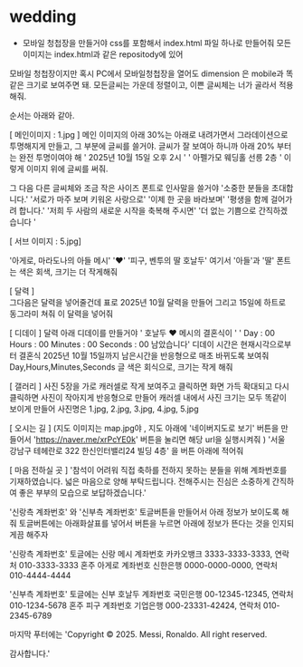 # wedding

- 모바일 청첩장을 만들거야
css를 포함해서 index.html 파일 하나로 만들어줘
모든 이미지는 index.html과 같은 repositody에 있어

모바일 청첩장이지만 혹시 PC에서 모바일청첩장을 열어도 dimension 은 mobile과 똑같은 크기로 보여주면 돼.
모든글씨는 가운데 정렬이고, 이쁜 글씨체는 너가 골라서 적용해줘.

순서는 아래와 같아.

[ 메인이미지 : 1.jpg ]
메인 이미지의 아래 30%는 아래로 내려가면서 그라데이션으로 투명해지게 만들고, 그 부분에 글씨를 쓸거야. 
글씨가 잘 보여아 하니까 아래 20% 부터는 완전 투명이여야 해
' 2025년 10월 15일 오후 2시 '
' 아펠가모 웨딩홀 선릉 2층 '
이렇게 이미지 위에 글씨를 써줘.

그 다음 다른 글씨체와 조금 작은 사이즈 폰트로 인사말을 쓸거야
'소중한 분들을 초대합니다.'
'서로가 마주 보며 키워온 사랑으로'
'이제 한 곳을 바라보며'
'평생을 함께 걸어가려 합니다.'
'저희 두 사람의 새로운 시작을 축복해 주시면'
'더 없는 기쁨으로 간직하겠습니다 ' 

[ 서브 이미지 : 5.jpg] 

'아게로, 마라도나의 아들 메시'
'❤️'
'피구, 벤투의 딸 호날두'
여기서 '아들'과 '딸' 폰트는 색은 회색, 크기는 더 작게해줘

[ 달력 ]  
그다음은 달력을 넣어줄건데 
표로 2025년 10월 달력을 만들어 그리고 15일에 하트로 동그라미 쳐줘
이 달력을 넣어줘

[ 디데이 ] 
달력 아래 디데이를 만들거야
' 호날두 ❤️ 메시의 결혼식이 '
' Day : 00 Hours : 00 Minutes :  00 Seconds : 00 남았습니다'
디데이 시간은 현재시각으로부터 결혼식 2025년 10월 15일까지 남은시간을 반응형으로 매초 바뀌도록 보여줘
Day,Hours,Minutes,Seconds 글 색은 회식으로, 크기는 작게 해줘

[ 갤러리 ]
사진 5장을 가로 캐러셀로 작게 보여주고 클릭하면 화면 가득 확대되고 다시클릭하면 사진이 작아지게 반응형으로 만들어
캐러셀 내에서 사진 크기는 모두 똑같이 보이게 만들어
사진명은 1.jpg, 2.jpg, 3.jpg, 4.jpg, 5.jpg

[ 오시는 길 ]
(지도 이미지는 map.jpg야 , 지도 아래에 '네이버지도로 보기' 버튼을 만들어서 'https://naver.me/xrPcYE0k' 버튼을 눌리면 해당 url을 실행시켜줘 )
'서울 강남구 테헤란로 322 한신인터밸리24 빌딩 4층' 을 버튼 아래에 적어줘

[ 마음 전하실 곳 ]
'참석이 어려워 직접 축하를 전하지 못하는
분들을 위해 계좌번호를 기재하였습니다.
넓은 마음으로 양해 부탁드립니다.
전해주시는 진심은 소중하게 간직하여
좋은 부부의 모습으로 보답하겠습니다.'

'신랑측 계좌번호' 와 '신부측 계좌번호' 토글버튼을 만들어서 아래 정보가 보이도록 해줘 
토글버튼에는 아래화살표를 넣어서 버튼을 누르면 아래에 정보가 뜬다는 것을 인지되게끔 해주자

'신랑측 계좌번호' 토글에는
신랑 메시 계좌번호 카카오뱅크 3333-3333-3333, 연락처 010-3333-3333
혼주 아게로 계좌번호 신한은행 0000-0000-0000, 연락처 010-4444-4444

'신부측 계좌번호' 토글에는
신부 호날두 계좌번호 국민은행 00-12345-12345, 연락처 010-1234-5678
혼주 피구 계좌번호 기업은행 000-23331-42424, 연락처 010-2345-6789

마지막 푸터에는
'Copyright © 2025. Messi, Ronaldo. All right reserved.

감사합니다.'
